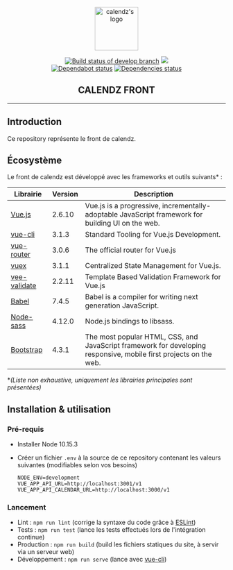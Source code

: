 <p align="center"><a href="https://calendz.app/" target="_blank" rel="noopener noreferrer"><img width="100" src="https://avatars3.githubusercontent.com/u/51510476?s=400&u=e110cf083bbc29eab84d4dceb85c94d7a87882db&v=4" alt="calendz's logo"></a></p>

<p align="center">
  <a href="https://travis-ci.com/calendz/calendz-front"><img src="https://travis-ci.com/calendz/calendz-front.svg?branch=develop" alt="Build status of develop branch"></a>
  <a href="https://www.codacy.com/app/calendz/front?utm_source=github.com&amp;utm_medium=referral&amp;utm_content=calendz/calendz-front&amp;utm_campaign=Badge_Grade"><img src="https://api.codacy.com/project/badge/Grade/031c9c14be87456889c2772d66aaff3b"/></a>
  <br>
  <a href="https://dependabot.com/"><img src="https://api.dependabot.com/badges/status?host=github&amp;repo=calendz/calendz-front" alt="Dependabot status"></a>
  <a href="https://dependabot.com/"><img src="https://img.shields.io/david/calendz/calendz-front.svg?maxAge=3600" alt="Dependencies status"></a>
  <br>
</p>

<h2 align="center">CALENDZ FRONT</h2>

---

## Introduction

Ce repository représente le front de calendz.

## Écosystème

Le front de calendz est développé avec les frameworks et outils suivants* :

| Librairie        | Version | Description                                                                                                       |
| ---------------- | ------- | ----------------------------------------------------------------------------------------------------------------- |
| [Vue.js]         | 2.6.10  | Vue.js is a progressive, incrementally-adoptable JavaScript framework for building UI on the web.                 |
| [vue-cli]        | 3.1.3   | Standard Tooling for Vue.js Development.                                                                          |
| [vue-router]     | 3.0.6   | The official router for Vue.js                                                                                    |
| [vuex]           | 3.1.1   | Centralized State Management for Vue.js.                                                                          |
| [vee-validate]   | 2.2.11  | Template Based Validation Framework for Vue.js                                                                    |
| [Babel]          | 7.4.5   | Babel is a compiler for writing next generation JavaScript.                                                       |
| [Node-sass]      | 4.12.0  | Node.js bindings to libsass.                                                                                      |
| [Bootstrap]      | 4.3.1   | The most popular HTML, CSS, and JavaScript framework for developing responsive, mobile first projects on the web. |

**(Liste non exhaustive, uniquement les librairies principales sont présentées)*

## Installation & utilisation

### Pré-requis

* Installer Node 10.15.3
* Créer un fichier `.env` à la source de ce repository contenant les valeurs suivantes (modifiables selon vos besoins)

      NODE_ENV=development
      VUE_APP_API_URL=http://localhost:3001/v1
      VUE_APP_API_CALENDAR_URL=http://localhost:3000/v1

### Lancement

* Lint : `npm run lint` (corrige la syntaxe du code grâce à [ESLint](https://github.com/eslint/eslint))
* Tests : `npm run test` (lance les tests effectués lors de l'intégration continue)
* Production : `npm run build` (build les fichiers statiques du site, à servir via un serveur web)
* Développement : `npm run serve` (lance avec [vue-cli](https://github.com/vuejs/vue-cli))

[Vue.js]: https://github.com/vuejs/vue
[vue-cli]: https://github.com/vuejs/vue-cli
[vue-router]: https://github.com/vuejs/vue-router
[vuex]: https://github.com/vuejs/vuex
[vee-validate]: https://github.com/baianat/vee-validate
[Babel]: https://github.com/babel/babel
[Node-sass]: https://github.com/sass/node-sass
[Bootstrap]: https://github.com/twbs/bootstrap
